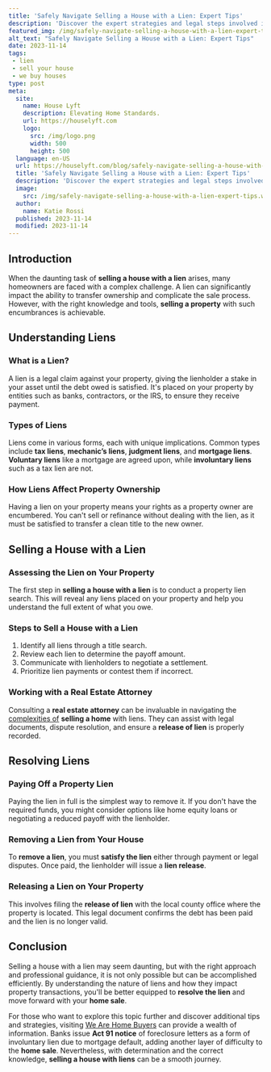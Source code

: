 ```yaml
---
title: 'Safely Navigate Selling a House with a Lien: Expert Tips'
description: 'Discover the expert strategies and legal steps involved in successfully selling a house with a lien. Maximize your profits and overcome potential obstacles now!'
featured_img: /img/safely-navigate-selling-a-house-with-a-lien-expert-tips.webp
alt_text: "Safely Navigate Selling a House with a Lien: Expert Tips"
date: 2023-11-14
tags:
 - lien
 - sell your house
 - we buy houses
type: post
meta:
  site:
    name: House Lyft
    description: Elevating Home Standards.
    url: https://houselyft.com
    logo:
      src: /img/logo.png
      width: 500
      height: 500
  language: en-US
  url: https://houselyft.com/blog/safely-navigate-selling-a-house-with-a-lien-expert-tips
  title: 'Safely Navigate Selling a House with a Lien: Expert Tips'
  description: 'Discover the expert strategies and legal steps involved in successfully selling a house with a lien. Maximize your profits and overcome potential obstacles now!'
  image:
    src: /img/safely-navigate-selling-a-house-with-a-lien-expert-tips.webp
  author:
    name: Katie Rossi
  published: 2023-11-14
  modified: 2023-11-14
---
```


## Introduction

When the daunting task of **selling a house with a lien** arises, many homeowners are faced with a complex challenge. A lien can significantly impact the ability to transfer ownership and complicate the sale process. However, with the right knowledge and tools, **selling a property** with such encumbrances is achievable.

## Understanding Liens

### What is a Lien?

A lien is a legal claim against your property, giving the lienholder a stake in your asset until the debt owed is satisfied. It's placed on your property by entities such as banks, contractors, or the IRS, to ensure they receive payment.

### Types of Liens

Liens come in various forms, each with unique implications. Common types include **tax liens**, **mechanic’s liens**, **judgment liens**, and **mortgage liens**. **Voluntary liens** like a mortgage are agreed upon, while **involuntary liens** such as a tax lien are not.

### How Liens Affect Property Ownership

Having a lien on your property means your rights as a property owner are encumbered. You can't sell or refinance without dealing with the lien, as it must be satisfied to transfer a clean title to the new owner.

## Selling a House with a Lien

### Assessing the Lien on Your Property

The first step in **selling a house with a lien** is to conduct a property lien search. This will reveal any liens placed on your property and help you understand the full extent of what you owe.

### Steps to Sell a House with a Lien

1. Identify all liens through a title search.
2. Review each lien to determine the payoff amount.
3. Communicate with lienholders to negotiate a settlement.
4. Prioritize lien payments or contest them if incorrect.

### Working with a Real Estate Attorney

Consulting a **real estate attorney** can be invaluable in navigating the [complexities   of](https://flippinggeorgiahouses.com/blog/navigating-the-sale-of-a-house-with-a-lien-essential-tips-and-advice) **selling a home** with liens. They can assist with legal documents, dispute resolution, and ensure a **release of lien** is properly recorded.

## Resolving Liens

### Paying Off a Property Lien

Paying the lien in full is the simplest way to remove it. If you don't have the required funds, you might consider options like home equity loans or negotiating a reduced payoff with the lienholder.

### Removing a Lien from Your House

To **remove a lien**, you must **satisfy the lien** either through payment or legal disputes. Once paid, the lienholder will issue a **lien release**.

### Releasing a Lien on Your Property

This involves filing the **release of lien** with the local county office where the property is located. This legal document confirms the debt has been paid and the lien is no longer valid.

## Conclusion

Selling a house with a lien may seem daunting, but with the right approach and professional guidance, it is not only possible but can be accomplished efficiently. By understanding the nature of liens and how they impact property transactions, you'll be better equipped to **resolve the lien** and move forward with your **home sale**.

For those who want to explore this topic further and discover additional tips and strategies, visiting [We Are Home Buyers](https://www.wearehomebuyers.com/blog/sell-a-house-with-a-lien/) can provide a wealth of information. Banks issue **Act 91 notice** of foreclosure letters as a form of involuntary lien due to mortgage default, adding another layer of difficulty to the **home sale**. Nevertheless, with determination and the correct knowledge, **selling a house with liens** can be a smooth journey.